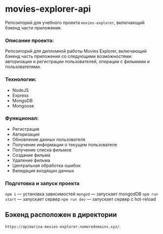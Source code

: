 # movies-explorer-api
Репозиторий для учебного проекта `movies-explorer`, включающий бэкенд части приложения. 

### Описание проекта: 
Репозиторий для дипломной работы Movies Explorer, включающий бэкенд часть приложения со следующими возможностями: авторизации и регистрации пользователей, операции с фильмами и пользователями.

### Технологии:
+ NodeJS
+ Express
+ MongoDB
+ Mongoose

### Функционал: 

+ Регистрация
+ Авторизация
+ Обновление данных пользователя
+ Получение информации о текущем пользователе
+ Получение списка фильмов
+ Создание фильма
+ Удаление фильма
+ Центральная обработка ошибок
+ Валидация входящих данных

### Подготовка и запуск проекта

`npm i` — установка зависимостей
`mongod` — запускает mongodDB
`npm run start` — запускает сервер
`npm run dev` — запускает сервер с hot-reload

## Бэкенд расположен в директории 
`https://apimarina-movies-explorer.nomoredomains.xyz/`.
